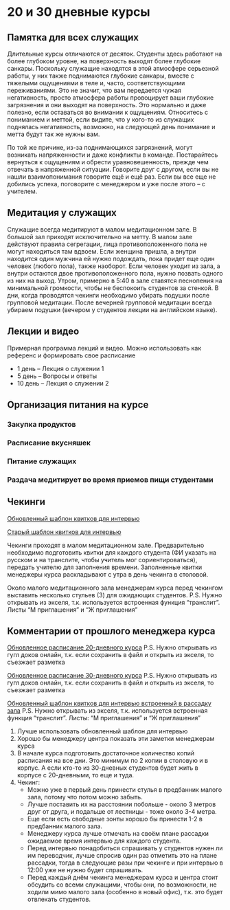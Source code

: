 # 20 и 30 дневные курсы

## Памятка для всех служащих

Длительные курсы отличаются от десяток. Студенты здесь работают на более глубоком уровне, на поверхность выходят более глубокие санкары. Поскольку служащие находятся в этой атмосфере серьезной работы, у них также поднимаются глубокие санкары, вместе с тяжелыми ощущениями в теле и, часто, соответствующими переживаниями. Это не значит, что вам передается чужая негативность, просто атмосфера работы провоцирует ваши глубокие загрязнения и они выходят на поверхность. Это нормально и даже полезно, если оставаться во внимании к ощущениям. Относитесь с пониманием и меттой, если видите, что у кого-то из служащих поднялась негативность, возможно, на следующей день понимание и метта будут так же нужны вам.

По той же причине, из-за поднимающихся загрязнений, могут возникать напряженности и даже конфликты в команде. Постарайтесь вернуться к ощущениям и обрести уравновешенность, прежде чем отвечать в напряженной ситуации. Говорите друг с другом, если вы не нашли взаимопонимания говорите ещё и ещё раз. Если вы все еще не добились успеха, поговорите с менеджером и уже после этого – с учителем. 

## Медитация у служащих

Служащие всегда медитируют в малом медитационном зале. В большой зал приходят исключительно на метту. В малом зале действуют правила сегрегации, лица противоположенного пола не могут находиться там вдвоем. Если женщина пришла, а внутри находится один мужчина ей нужно подождать, пока придет еще один человек (любого пола), также наоборот. Если человек уходит из зала, а внутри остаются двое противоположенного пола, нужно позвать одного из них на выход. Утром, примерно в 5:40 в зале ставятся песнопения на минимальной громкости, чтобы не беспокоить студентов за стенкой. В дни, когда проводятся чекинги необходимо убирать подушки после групповой медитации. После вечерней групповой медитации всегда убираем подушки (вечером у студентов лекции на английском языке).

## Лекции и видео

Примерная программа лекций и видео. Можно использовать как референс и формировать свое расписание

- 1 день – Лекция о служении 1
- 5 день – Вопросы и ответы
- 10 день – Лекция о служении 2

## Организация питания на курсе

### Закупка продуктов

### Расписание вкусняшек

### Питание служащих

### Раздача медитирует во время приемов пищи студентами

## Чекинги

[Обновленный шаблон квитков для интервью](https://docs.google.com/spreadsheets/d/1q95h9fA47iU5UFQuVkBOD7z6cKu5Idb4u2XESKv-hiw/edit#gid=95776843)

[Старый шаблон квитков для интервью](https://docs.google.com/document/d/11FObwvcA_N6qWPs8DDuHFZ9KRMuyDFNj/edit)

Чекинги проходят в малом медитационном зале. Предварительно необходимо подготовить квитки для каждого студента (ФИ указать на русском и на транслите, чтобы учитель мог сориентироваться), передать учителю для заполнения времени. Заполненные квитки менеджеры курса раскладывают с утра в день чекинга в столовой.

Около малого медитационного зала менеджерам курса перед чекингом выставить несколько стульев (3) для ожидающих студентов. 
P.S. Нужно открывать из экселя, т.к. используется встроенная функция “транслит”. Листы “М приглашения” и “Ж приглашения”

## **Комментарии от прошлого менеджера курса**

[Обновленное расписание 20-дневного курса](https://docs.google.com/spreadsheets/d/1ZjYaFMsCa884JtYaWASDj90YKxF6jJ_chFeELPpxJEQ/edit#gid=0)
      P.S. Нужно открывать из гугл доков онлайн, т.к. если сохранить в файл и открыть из экселя, то съезжает разметка

[Обновленное расписание 30-дневного курса](https://docs.google.com/spreadsheets/d/16Zh071oZH4pp_kUyqDu5ghZpVD95uO7IciNoEMAvBNg/edit#gid=292277787)
      P.S. Нужно открывать из гугл доков онлайн, т.к. если сохранить в файл и открыть из экселя, то съезжает разметка

[Обновленный шаблон квитков для интервью встроенный в рассадку зала](https://docs.google.com/spreadsheets/d/113DL10w_850E9bpsl1Z88TnS4W4MeUT0/edit?usp=sharing&ouid=106881064809084455461&rtpof=true&sd=true)
      P.S. Нужно открывать из экселя, т.к. используется встроенная функция “транслит”. 
      Листы: “М приглашения” и “Ж приглашения”

1. Лучше использовать обновленный шаблон для интервью
2. Хорошо бы менеджеру центра показать эти заметки менеджерам курса
3. В начале курса подготовить достаточное количество копий расписания на все дни. Это минимум по 2 копии в столовую и в корпус. А если кто-то из 30-дневных студентов будет жить в корпусе с 20-дневными, то еще и туда. 
4. Чекинг:
     - Можно уже в первый день принести стулья в предбанник малого зала, потому что потом можно забыть. 
     - Лучше поставить их на расстоянии побольше - около 3 метров друг от друга, и подальше от лестницы - тоже около 3-4 метра. 
    - Еще если есть свободные зонты хорошо бы принести 1-2 в предбанник малого зала.
    - Менеджеру курса лучше отмечать на своём плане рассадки ожидаемое время интервью для каждого студента. 
    - Перед интервью понадобиться спрашивать у студентов нужен ли им переводчик, лучше спросив один раз отметить это на плане рассадки, тогда в следующие разы при чекинге и при интервью в 12:00 уже не нужно будет спрашивать.
    - Перед каждый днём чекинга менеджерам курса и центра стоит обсудить со всеми служащими, чтобы они, по возможности, не ходили мимо малого зала (особенно в новый офис), т.к. это будет отвлекать студентов.